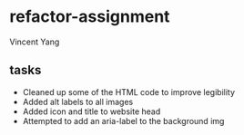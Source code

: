 # refactor-assignment

Vincent Yang

## tasks

* Cleaned up some of the HTML code to improve legibility 
* Added alt labels to all images
* Added icon and title to website head
* Attempted to add an aria-label to the background img